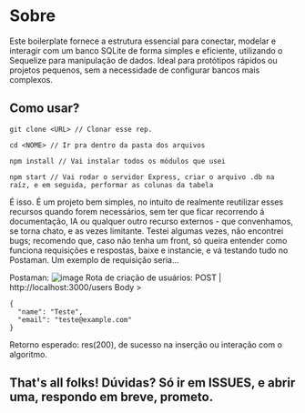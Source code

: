 # Sobre
Este boilerplate fornece a estrutura essencial para conectar, modelar e interagir com um banco SQLite de forma simples e eficiente, utilizando o Sequelize para manipulação de dados. Ideal para protótipos rápidos ou projetos pequenos, sem a necessidade de configurar bancos mais complexos.

## Como usar?
```
git clone <URL> // Clonar esse rep.

cd <NOME> // Ir pra dentro da pasta dos arquivos

npm install // Vai instalar todos os módulos que usei 

npm start // Vai rodar o servidor Express, criar o arquivo .db na raíz, e em seguida, performar as colunas da tabela
```
É isso. É um projeto bem simples, no intuito de realmente reutilizar esses recursos quando forem necessários, sem ter que ficar recorrendo á documentação, IA ou qualquer outro recurso externos - que convenhamos, se torna chato, e as vezes limitante. Testei algumas vezes, não encontrei bugs; recomendo que, caso não tenha um front, só queira entender como funciona requisições e respostas, baixe e instancie, e vá testando tudo no Postaman.
Um exemplo de requisição seria...

Postaman: 
![image](https://github.com/user-attachments/assets/1bc059ce-8988-481e-ace5-c5464ae32891)
Rota de criação de usuários: POST | http://localhost:3000/users
Body > 
```
{
  "name": "Teste",
  "email": "teste@example.com"
}
```
Retorno esperado: res(200), de sucesso na inserção ou interação com o algoritmo.

## That's all folks! Dúvidas? Só ir em ISSUES, e abrir uma, respondo em breve, prometo.